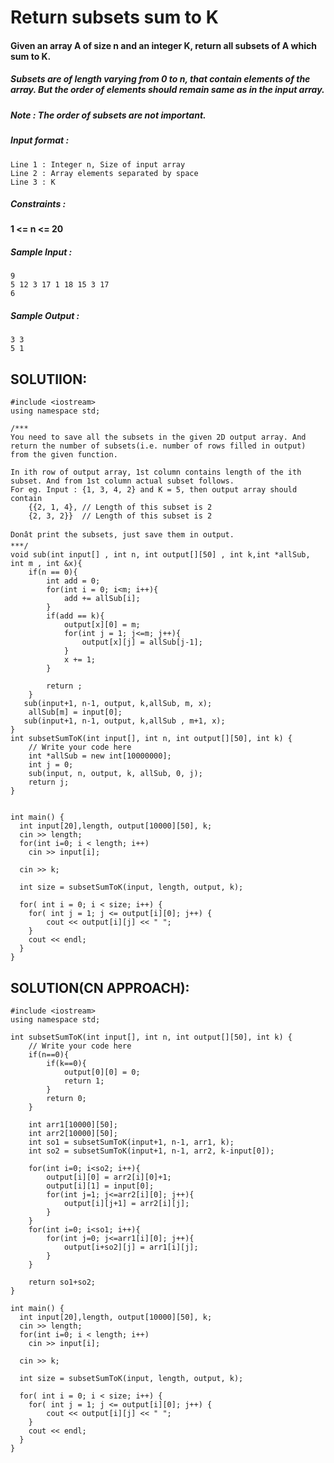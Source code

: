 
# Return subsets sum to K


#### Given an array A of size n and an integer K, return all subsets of A which sum to K.

##### Subsets are of length varying from 0 to n, that contain elements of the array. But the order of elements should remain same as in the input array.

##### Note : The order of subsets are not important.

##### Input format :

```
Line 1 : Integer n, Size of input array
Line 2 : Array elements separated by space
Line 3 : K 

```

##### Constraints :

#### 1 <= n <= 20

##### Sample Input :

```
9 
5 12 3 17 1 18 15 3 17 
6

```

##### Sample Output :

```
3 3
5 1
```
## SOLUTIION:

    #include <iostream>
    using namespace std;
    
    /***
    You need to save all the subsets in the given 2D output array. And return the number of subsets(i.e. number of rows filled in output) from the given function.
    
    In ith row of output array, 1st column contains length of the ith subset. And from 1st column actual subset follows.
    For eg. Input : {1, 3, 4, 2} and K = 5, then output array should contain
    	{{2, 1, 4},	// Length of this subset is 2
    	{2, 3, 2}}	// Length of this subset is 2
    
    Donât print the subsets, just save them in output.
    ***/
    void sub(int input[] , int n, int output[][50] , int k,int *allSub, int m , int &x){
        if(n == 0){
            int add = 0;
            for(int i = 0; i<m; i++){
                add += allSub[i];
            }
            if(add == k){
                output[x][0] = m;
                for(int j = 1; j<=m; j++){
                    output[x][j] = allSub[j-1];
                }
                x += 1;
            }
            
            return ;
        }
       sub(input+1, n-1, output, k,allSub, m, x);
        allSub[m] = input[0];
       sub(input+1, n-1, output, k,allSub , m+1, x);
    }
    int subsetSumToK(int input[], int n, int output[][50], int k) {
        // Write your code here
        int *allSub = new int[10000000];
        int j = 0;
        sub(input, n, output, k, allSub, 0, j);
        return j;
    }
    
    
    int main() {
      int input[20],length, output[10000][50], k;
      cin >> length;
      for(int i=0; i < length; i++)
        cin >> input[i];
    
      cin >> k;
      
      int size = subsetSumToK(input, length, output, k);
    
      for( int i = 0; i < size; i++) { 
    	for( int j = 1; j <= output[i][0]; j++) { 
    		cout << output[i][j] << " ";
        }
        cout << endl;
      }
    }

## SOLUTION(CN APPROACH):

    #include <iostream>
    using namespace std;
    
    int subsetSumToK(int input[], int n, int output[][50], int k) {
        // Write your code here
    	if(n==0){
            if(k==0){
                output[0][0] = 0;
                return 1;
            }
            return 0;
        }
        
        int arr1[10000][50];
    	int arr2[10000][50];
        int so1 = subsetSumToK(input+1, n-1, arr1, k);
        int so2 = subsetSumToK(input+1, n-1, arr2, k-input[0]);
        
        for(int i=0; i<so2; i++){
            output[i][0] = arr2[i][0]+1;
            output[i][1] = input[0];
            for(int j=1; j<=arr2[i][0]; j++){
                output[i][j+1] = arr2[i][j];
            }
        }
        for(int i=0; i<so1; i++){
            for(int j=0; j<=arr1[i][0]; j++){
                output[i+so2][j] = arr1[i][j];
            }
        }
        
        return so1+so2;
    }
    
    int main() {
      int input[20],length, output[10000][50], k;
      cin >> length;
      for(int i=0; i < length; i++)
        cin >> input[i];
    
      cin >> k;
      
      int size = subsetSumToK(input, length, output, k);
    
      for( int i = 0; i < size; i++) { 
    	for( int j = 1; j <= output[i][0]; j++) { 
    		cout << output[i][j] << " ";
        }
        cout << endl;
      }
    }
